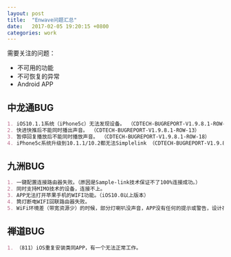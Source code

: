 ```yaml
---
layout: post
title:  "Enwave问题汇总"
date:   2017-02-05 19:20:15 +0800
categories: work
---
```



需要关注的问题：   
* 不可用的功能
* 不可恢复的异常
* Android APP


## 中龙通BUG
```markdown
1. iOS10.1.1系统（iPhone5c）无法发现设备。 （CDTECH-BUGREPORT-V1.9.8.1-ROW-3）
2. 快进快推后不能同时播出声音。 （CDTECH-BUGREPORT-V1.9.8.1-ROW-13）
3. 暂停回复播放后不能同时播放声音。 （CDTECH-BUGREPORT-V1.9.8.1-ROW-18）
4. iPhone5c系统升级到10.1.1/10.2都无法Simplelink （CDTECH-BUGREPORT-V1.9.8.1-ROW-60）
```

## 九洲BUG
```markdown
1. 一键配置连接路由器失败。（原因是Sample-link技术保证不了100%连接成功。）
2. 同时支持MIMO技术的设备，连接不上。
3. APP无法打开苹果手机的WIFI功能。（iOS10.0以上版本）
4. 筒灯断电WIFI回联路由器失败。
5. WiFi环境差（带宽资源少）的时候，部分灯喇叭没声音，APP没有任何的提示或警告，设计存在缺陷。
```

## 禅道BUG
```markdown
1. （811）iOS重复安装类同APP，有一个无法正常工作。
```



